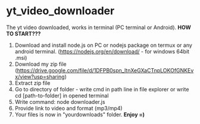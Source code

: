 # yt_video_downloader

The yt video downloaded, works in terminal (PC terminal or Android).
**HOW TO START???**
1. Download and install node.js on PC or nodejs package on termux or any android terminal. (https://nodejs.org/en/download/ - for windows 64bit .msi)
2. Download my zip file (https://drive.google.com/file/d/1DFPB0spn_ltnXeGXaCTnpLOKOfGNKEvx/view?usp=sharing)
3. Extract zip file
4. Go to directory of folder - write cmd in path line in file explorer or write cd [path-to-folder] in opened terminal
5. Write command: node downloader.js
6. Provide link to video and format (mp3/mp4)
7. Your files is now in "yourdownloads" folder. **Enjoy =)**
